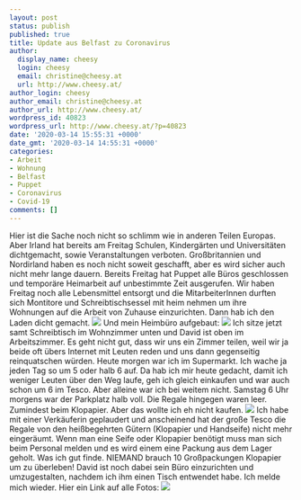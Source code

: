```yaml
---
layout: post
status: publish
published: true
title: Update aus Belfast zu Coronavirus
author:
  display_name: cheesy
  login: cheesy
  email: christine@cheesy.at
  url: http://www.cheesy.at/
author_login: cheesy
author_email: christine@cheesy.at
author_url: http://www.cheesy.at/
wordpress_id: 40823
wordpress_url: http://www.cheesy.at/?p=40823
date: '2020-03-14 15:55:31 +0000'
date_gmt: '2020-03-14 14:55:31 +0000'
categories:
- Arbeit
- Wohnung
- Belfast
- Puppet
- Coronavirus
- Covid-19
comments: []
---
```

Hier ist die Sache noch nicht so schlimm wie in anderen Teilen Europas. Aber Irland hat bereits am Freitag Schulen, Kindergärten und Universitäten dichtgemacht, sowie Veranstaltungen verboten. Großbritannien und Nordirland haben es noch nicht soweit geschafft, aber es wird sicher auch nicht mehr lange dauern.
Bereits Freitag hat Puppet alle Büros geschlossen und temporäre Heimarbeit auf unbestimmte Zeit ausgerufen. Wir haben Freitag noch alle Lebensmittel entsorgt und die MitarbeiterInnen durften sich Montitore und Schreibtischsessel mit heim nehmen um ihre Wohnungen auf die Arbeit von Zuhause einzurichten.
Dann hab ich den Laden dicht gemacht.
![](http://www.cheesy.at/wp-content/uploads/Coronazeit-001.jpg)
Und mein Heimbüro aufgebaut:
![](http://www.cheesy.at/wp-content/uploads/Coronazeit-005.jpg)
Ich sitze jetzt samt Schreibtisch im Wohnzimmer unten und David ist oben im Arbeitszimmer. Es geht nicht gut, dass wir uns ein Zimmer teilen, weil wir ja beide oft übers Internet mit Leuten reden und uns dann gegenseitig reinquatschen würden.
Heute morgen war ich im Supermarkt. Ich wache ja jeden Tag so um 5 oder halb 6 auf. Da hab ich mir heute gedacht, damit ich weniger Leuten über den Weg laufe, geh ich gleich einkaufen und war auch schon um 6 im Tesco. Aber alleine war ich bei weitem nicht. Samstag 6 Uhr morgens war der Parkplatz halb voll.
Die Regale hingegen waren leer. Zumindest beim Klopapier. Aber das wollte ich eh nicht kaufen.
![](http://www.cheesy.at/wp-content/uploads/Coronazeit-003.jpg)
Ich habe mit einer Verkäuferin geplaudert und anscheinend hat der große Tesco die Regale von den heißbegehrten Gütern (Klopapier und Handseife) nicht mehr eingeräumt. Wenn man eine Seife oder Klopapier benötigt muss man sich beim Personal melden und es wird einem eine Packung aus dem Lager geholt. Was ich gut finde. NIEMAND brauch 10 Großpackungen Klopapier um zu überleben!
David ist noch dabei sein Büro einzurichten und umzugestalten, nachdem ich ihm einen Tisch entwendet habe.
Ich melde mich wieder. Hier ein Link auf alle Fotos:
[![](http://www.cheesy.at/wp-content/uploads/Coronazeit-002.jpg)](http://www.cheesy.at/fotos/leben-in-belfast/covid-19/)
